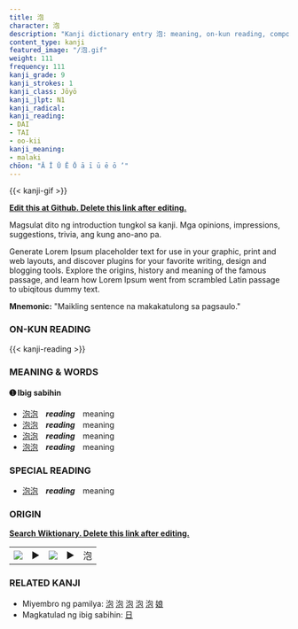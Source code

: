 ```yaml
---
title: 泡
character: 泡
description: "Kanji dictionary entry 泡: meaning, on-kun reading, compounds, origin, related kanji"
content_type: kanji
featured_image: "/泡.gif"
weight: 111
frequency: 111
kanji_grade: 9
kanji_strokes: 1
kanji_class: Jōyō
kanji_jlpt: N1
kanji_radical: 
kanji_reading: 
- DAI
- TAI
- oo-kii
kanji_meaning:
- malaki
chōon: "Ā Ī Ū Ē Ō ā ī ū ē ō ’"
---
```

[//]: # (Don't edit the line below. Kanji animated GIF code is automatically generated.)
{{< kanji-gif >}}

[//]: # (Edit below this line.)

**[Edit this at Github. Delete this link after editing.](https://github.com/tim0g/tim/tree/main/content/kanji/泡/index.md)**

Magsulat dito ng introduction tungkol sa kanji. Mga opinions, impressions, suggestions, trivia, ang kung ano-ano pa.

Generate Lorem Ipsum placeholder text for use in your graphic, print and web layouts, and discover plugins for your favorite writing, design and blogging tools. Explore the origins, history and meaning of the famous passage, and learn how Lorem Ipsum went from scrambled Latin passage to ubiqitous dummy text.
 
**Mnemonic:** "Maikling sentence na makakatulong sa pagsaulo."

### ON-KUN READING

[//]: # (Don't edit the line below. ON-KUN READING code is automatically generated.)
{{< kanji-reading >}}

### MEANING & WORDS

#### ➊ **Ibig sabihin**
  - [泡](../泡)[泡](../泡)　***reading***　meaning
  - [泡](../泡)[泡](../泡)　***reading***　meaning
  - [泡](../泡)[泡](../泡)　***reading***　meaning
  - [泡](../泡)[泡](../泡)　***reading***　meaning

### SPECIAL READING
  - [泡](../泡)[泡](../泡)　***reading***　meaning

### ORIGIN

**[Search Wiktionary. Delete this link after editing.](https://wiktionary.org/wiki/泡)**
<table class="kanji-table"><tr><td>
<img src="60px-泡-bronze.svg.png">
</td><td>▶</td><td>
<img src="60px-泡-oracle.svg.png">
</td><td>▶</td>
<td class="kanji-origin">泡</td>
</tr></table>

### RELATED KANJI
- Miyembro ng pamilya: [泡](../泡) [泡](../泡) [泡](../泡) [泡](../泡) [泡](../泡) [娘](../娘)
- Magkatulad ng ibig sabihin: [日](../日)
